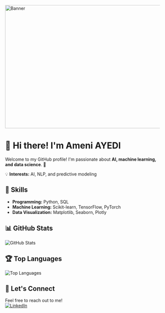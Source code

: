 <!-- Banner Image -->
<img src="https://th.bing.com/th/id/R.16895b231b6da505e2e4acef02a3c1fe?rik=uHHnR4nMDQvVmw&pid=ImgRaw&r=0" alt="Banner" width="900" height="400">

# 👋 Hi there! I'm Ameni AYEDI

Welcome to my GitHub profile! I'm passionate about **AI, machine learning, and data science**. 🚀  

💡 **Interests:** AI, NLP, and predictive modeling  

## 🚀 Skills  
- **Programming:** Python, SQL  
- **Machine Learning:** Scikit-learn, TensorFlow, PyTorch  
- **Data Visualization:** Matplotlib, Seaborn, Plotly  

## 📊 GitHub Stats  
![GitHub Stats](https://github-readme-stats.vercel.app/api?username=ameni-ayedi&show_icons=true&theme=dark)  

## 🏆 Top Languages  
![Top Languages](https://github-readme-stats.vercel.app/api/top-langs/?username=ameni-ayedi&layout=compact&theme=dark)


## 💬 Let's Connect  
Feel free to reach out to me!  
[![LinkedIn](https://img.icons8.com/?size=80&id=67570&format=png)](https://www.linkedin.com/in/ameni-ayedi)

